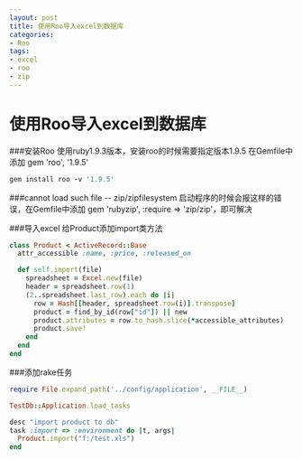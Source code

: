 ```yaml
---
layout: post
title: 使用Roo导入excel到数据库
categories:
- Roo
tags:
- excel
- roo
- zip
---
```


使用Roo导入excel到数据库
=====================

###安装Roo
使用ruby1.9.3版本，安装roo的时候需要指定版本1.9.5
在Gemfile中添加 gem 'roo', '1.9.5'

```ruby
gem install roo -v '1.9.5'
```

###cannot load such file -- zip/zipfilesystem
启动程序的时候会报这样的错误，在Gemfile中添加
gem 'rubyzip', :require => 'zip/zip'，即可解决

###导入excel
给Product添加import类方法

```ruby
class Product < ActiveRecord::Base
  attr_accessible :name, :price, :released_on

  def self.import(file)
    spreadsheet = Excel.new(file)
    header = spreadsheet.row(1)
    (2..spreadsheet.last_row).each do |i|
      row = Hash[[header, spreadsheet.row(i)].transpose]
      product = find_by_id(row["id"]) || new
      product.attributes = row.to_hash.slice(*accessible_attributes)
      product.save!
    end
  end
end
```

###添加rake任务

```ruby
require File.expand_path('../config/application', __FILE__)

TestDb::Application.load_tasks

desc "import product to db"
task :import => :environment do |t, args|
  Product.import("f:/test.xls")
end  
```
